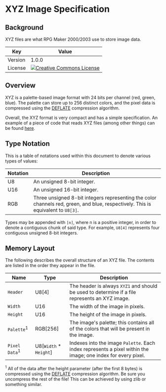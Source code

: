 # XYZ Image Specification
## Background
XYZ files are what RPG Maker 2000/2003 use to store image data.

| Key | Value |
| --- | --- |
| Version | 1.0.0 |
| License | [![Creative Commons License](https://i.creativecommons.org/l/by-sa/4.0/88x31.png)](http://creativecommons.org/licenses/by-sa/4.0/) |

## Overview
XYZ is a palette-based image format with 24 bits per channel (red, green, blue). The palette can store up to 256 distinct colors, and the pixel data is compressed using the [DEFLATE](https://en.wikipedia.org/wiki/DEFLATE) compression algorithm.

Overall, the XYZ format is very compact and has a simple specification. An example of a piece of code that reads XYZ files (among other things) can be found [here](https://github.com/napen123/xyz2png/blob/master/src/main.rs).

## Type Notation
This is a table of notations used within this document to denote various types of values:

| Notation | Description |
| --- | --- |
| U8 | An unsigned 8-bit integer. |
| U16 | An unsigned 16-bit integer. |
| RGB | Three unsigned 8-bit integers representing the color channels red, green, and blue, respectively. This is equivalent to `U8[3]`. |

Types may be appended with `[n]`, where n is a positive integer, in order to denote a contiguous chunk of said type. For example, `U8[4]` represents four contiguous unsigned 8-bit integers.

## Memory Layout
The following describes the overall structure of an XYZ file. The contents are listed in the order they appear in the file.

| Name | Type | Description |
| --- | --- | --- |
| `Header` | U8[4] | The header is always `XYZ1` and should be used to determine if a file represents an XYZ image. |
| `Width` | U16 | The width of the image in pixels. |
| `Height` | U16 | The height of the image in pixels. |
| `Palette`<sup>1</sup> | RGB[256] | The image's palette; this contains all of the colors that will be present in the image. |
| `Pixel Data`<sup>1</sup> | U8[`Width` * `Height`] | Indexes into the image `Palette`. Each index represents a pixel within the image; one index for every pixel. |

<sup>1</sup> All of the data after the height parameter (after the first 8 bytes) is compressed using the [DEFLATE](https://en.wikipedia.org/wiki/DEFLATE) compression algorithm. Be sure you uncompress the rest of the file! This can be achieved by using zlib or something similar.

